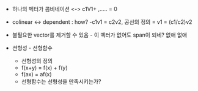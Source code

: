- 하나의 벡터가 콤비네이션 <-> c1V1+ ,..... = 0
- colinear <-> dependent : how? -c1v1 = c2v2, 공선의 정의 = v1 = (c1/c2)v2 

- 불필요한 vector를 제거할 수 있음 - 이 벡터가 없어도 span이 되네? 없애 없애
- 션형성 - 선형함수
  - 선형성의 정의
  - f(x+y) = f(x) + f(y)
  - f(ax) = af(x)
  - 선형함수는 선형성을 만족시키는가? 